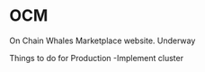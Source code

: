 # OCM

On Chain Whales Marketplace website. Underway

Things to do for Production
-Implement cluster

